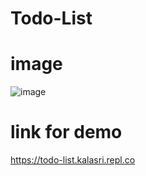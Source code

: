 # Todo-List
 

# image 
 ![image](https://user-images.githubusercontent.com/72811328/161815174-4bad5835-2cc9-4273-8ff6-b57be9e62717.png)
 
 # link for demo 
  https://todo-list.kalasri.repl.co

